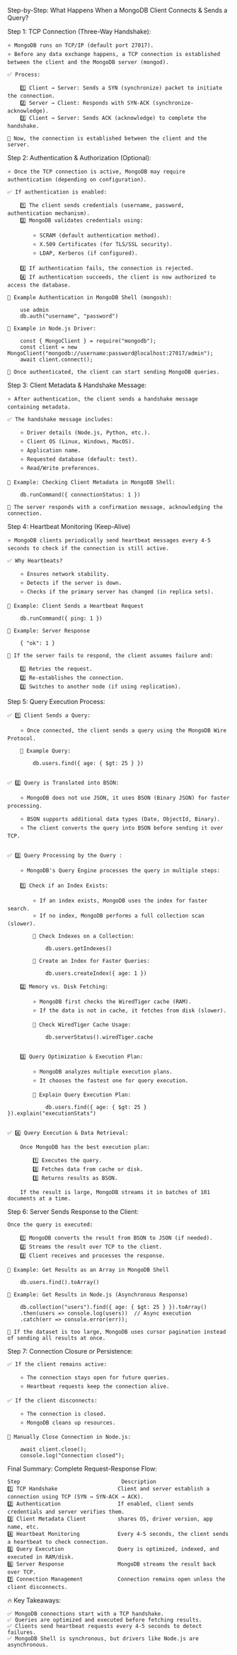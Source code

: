 Step-by-Step: What Happens When a MongoDB Client Connects & Sends a Query?

Step 1: TCP Connection (Three-Way Handshake):

    ⭐ MongoDB runs on TCP/IP (default port 27017).
    ⭐ Before any data exchange happens, a TCP connection is established between the client and the MongoDB server (mongod).

    ✅ Process: 

        1️⃣ Client → Server: Sends a SYN (synchronize) packet to initiate the connection.
        2️⃣ Server → Client: Responds with SYN-ACK (synchronize-acknowledge).
        3️⃣ Client → Server: Sends ACK (acknowledge) to complete the handshake.

    🔹 Now, the connection is established between the client and the server.


Step 2: Authentication & Authorization (Optional):

    ⭐ Once the TCP connection is active, MongoDB may require authentication (depending on configuration).

    ✅ If authentication is enabled:

        1️⃣ The client sends credentials (username, password, authentication mechanism).
        2️⃣ MongoDB validates credentials using:

            ⭐ SCRAM (default authentication method).
            ⭐ X.509 Certificates (for TLS/SSL security).
            ⭐ LDAP, Kerberos (if configured).

        3️⃣ If authentication fails, the connection is rejected.
        4️⃣ If authentication succeeds, the client is now authorized to access the database.

    📌 Example Authentication in MongoDB Shell (mongosh):

        use admin
        db.auth("username", "password")

    📌 Example in Node.js Driver:

        const { MongoClient } = require("mongodb");
        const client = new MongoClient("mongodb://username:password@localhost:27017/admin");
        await client.connect();

    🔹 Once authenticated, the client can start sending MongoDB queries.


Step 3: Client Metadata & Handshake Message:

    ⭐ After authentication, the client sends a handshake message containing metadata.

    ✅ The handshake message includes:

        ⭐ Driver details (Node.js, Python, etc.).
        ⭐ Client OS (Linux, Windows, MacOS).
        ⭐ Application name.
        ⭐ Requested database (default: test).
        ⭐ Read/Write preferences.

    📌 Example: Checking Client Metadata in MongoDB Shell:

        db.runCommand({ connectionStatus: 1 })

    🔹 The server responds with a confirmation message, acknowledging the connection.


Step 4: Heartbeat Monitoring (Keep-Alive)

    ⭐ MongoDB clients periodically send heartbeat messages every 4-5 seconds to check if the connection is still active.

    ✅ Why Heartbeats?

        ⭐ Ensures network stability.
        ⭐ Detects if the server is down.
        ⭐ Checks if the primary server has changed (in replica sets).

    📌 Example: Client Sends a Heartbeat Request

        db.runCommand({ ping: 1 })

    📌 Example: Server Response

        { "ok": 1 }

    🔹 If the server fails to respond, the client assumes failure and:

        1️⃣ Retries the request.
        2️⃣ Re-establishes the connection.
        3️⃣ Switches to another node (if using replication).


Step 5: Query Execution Process:

    ✅ 1️⃣ Client Sends a Query:

        ⭐ Once connected, the client sends a query using the MongoDB Wire Protocol.

        📌 Example Query:

            db.users.find({ age: { $gt: 25 } })


    ✅ 2️⃣ Query is Translated into BSON:

        ⭐ MongoDB does not use JSON, it uses BSON (Binary JSON) for faster processing.

        ⭐ BSON supports additional data types (Date, ObjectId, Binary).
        ⭐ The client converts the query into BSON before sending it over TCP.


    ✅ 3️⃣ Query Processing by the Query :

        ⭐ MongoDB's Query Engine processes the query in multiple steps:

        1️⃣ Check if an Index Exists:

            ⭐ If an index exists, MongoDB uses the index for faster search.
            ⭐ If no index, MongoDB performs a full collection scan (slower).

            📌 Check Indexes on a Collection:

                db.users.getIndexes()

            📌 Create an Index for Faster Queries:

                db.users.createIndex({ age: 1 })

        2️⃣ Memory vs. Disk Fetching:

            ⭐ MongoDB first checks the WiredTiger cache (RAM).
            ⭐ If the data is not in cache, it fetches from disk (slower).

            📌 Check WiredTiger Cache Usage:

                db.serverStatus().wiredTiger.cache


        3️⃣ Query Optimization & Execution Plan:

            ⭐ MongoDB analyzes multiple execution plans.
            ⭐ It chooses the fastest one for query execution.

            📌 Explain Query Execution Plan:

                db.users.find({ age: { $gt: 25 } }).explain("executionStats")


    ✅ 4️⃣ Query Execution & Data Retrieval:

        Once MongoDB has the best execution plan:

            1️⃣ Executes the query.
            2️⃣ Fetches data from cache or disk.
            3️⃣ Returns results as BSON.

        If the result is large, MongoDB streams it in batches of 101 documents at a time.


Step 6: Server Sends Response to the Client:

    Once the query is executed:

        1️⃣ MongoDB converts the result from BSON to JSON (if needed).
        2️⃣ Streams the result over TCP to the client.
        3️⃣ Client receives and processes the response.

    📌 Example: Get Results as an Array in MongoDB Shell

        db.users.find().toArray()

    📌 Example: Get Results in Node.js (Asynchronous Response)

        db.collection("users").find({ age: { $gt: 25 } }).toArray()
        .then(users => console.log(users))  // Async execution
        .catch(err => console.error(err));

    🔹 If the dataset is too large, MongoDB uses cursor pagination instead of sending all results at once.


Step 7: Connection Closure or Persistence:

    ✅ If the client remains active:

        ⭐ The connection stays open for future queries.
        ⭐ Heartbeat requests keep the connection alive.

    ✅ If the client disconnects:

        ⭐ The connection is closed.
        ⭐ MongoDB cleans up resources.

    📌 Manually Close Connection in Node.js:

        await client.close();
        console.log("Connection closed");


Final Summary: Complete Request-Response Flow:

    Step	                            Description
    1️⃣ TCP Handshake	                Client and server establish a connection using TCP (SYN → SYN-ACK → ACK).
    2️⃣ Authentication	                If enabled, client sends credentials and server verifies them.
    3️⃣ Client Metadata	Client          shares OS, driver version, app name, etc.
    4️⃣ Heartbeat Monitoring	        Every 4-5 seconds, the client sends a heartbeat to check connection.
    5️⃣ Query Execution	                Query is optimized, indexed, and executed in RAM/disk.
    6️⃣ Server Response	                MongoDB streams the result back over TCP.
    7️⃣ Connection Management	        Connection remains open unless the client disconnects.


🔥 Key Takeaways:

    ✅ MongoDB connections start with a TCP handshake.
    ✅ Queries are optimized and executed before fetching results.
    ✅ Clients send heartbeat requests every 4-5 seconds to detect failures.
    ✅ MongoDB Shell is synchronous, but drivers like Node.js are asynchronous.